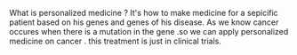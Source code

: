 What is personalized medicine ?
It's how to make medicine for a sepicific patient based on his genes and genes of his disease.
As we know cancer occures when there is a mutation in the gene .so we can apply personalized medicine on cancer .
this treatment is just in clinical trials.
